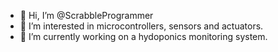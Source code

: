 - 👋 Hi, I’m @ScrabbleProgrammer
- 👀 I’m interested in microcontrollers, sensors and actuators.
- 🌱 I’m currently working on a hydoponics monitoring system.

<!---
ScrabbleProgrammer/ScrabbleProgrammer is a ✨ special ✨ repository because its `README.md` (this file) appears on your GitHub profile.
You can click the Preview link to take a look at your changes.
--->
